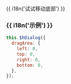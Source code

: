 <p class="tip">{{ i18n('试试移动底部') }}</p>
<h3>{{ i18n('示例') }}</h3>

```js
this.$hDialog({
  dragArea: {
    left: 0,
    top: 0,
    right: 0,
    bottom: 0,
  },
});
```